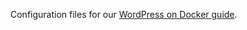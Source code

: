 Configuration files for our [WordPress on Docker
guide](https://docs.bytemark.co.uk/article/wordpress-on-docker-with-phpmyadmin-ssl-via-traefik-and-automatic-updates/).
